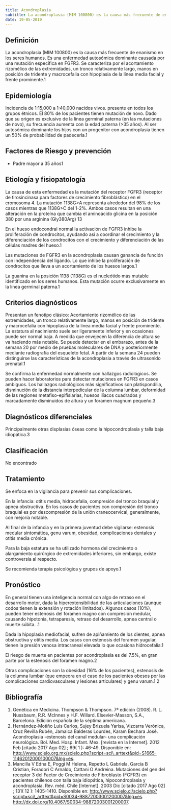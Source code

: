 ```yaml
---
title: Acondroplasia
subtitle: La acondroplasia (MIM 100800) es la causa más frecuente de enanismo en los seres humanos...
date: 19-05-2019
---
```


Definición
----------

La acondroplasia (MIM 100800) es la causa más frecuente de enanismo en
los seres humanos. Es una enfermedad autosómica dominante causada por
una mutación específica en FGFR3. Se caracteriza por el acortamiento
rizomélico de las extremidades, un tronco relativamente largo, manos en
posición de tridente y macrocefalia con hipoplasia de la línea media
facial y frente prominente.<span class="cita">1</span>

Epidemiología
-------------

Incidencia de 1:15,000 a 1:40,000 nacidos vivos. presente en todos los
grupos étnicos. El 80% de los pacientes tienen mutación de novo. Dado
que su origen es exclusivo de la línea germinal paterna (en las
mutaciones de novo), su frecuencia aumenta con la edad paterna (&gt;35
años). Al ser autosómica dominante los hijos con un progenitor con
acondroplasia tienen un 50% de probabilidad de padecerla.<span
class="cita">1</span>

Factores de Riesgo y prevención
-------------------------------

-   Padre mayor a 35 años<span class="cita">1</span>

Etiología y fisiopatología
--------------------------

La causa de esta enfermedad es la mutación del receptor FGFR3 (receptor
de tirosincinasa para factores de crecimiento fibroblástico) en el
cromosoma 4. La mutación 1138G&gt;A representa alrededor del 98% de los
casos mientras que 1138G&gt;C del 1-2%. Ambos casos resultan en una
alteración en la proteína que cambia el aminoácido glicina en la
posición 380 por una arginina (Gly380Arg) <span
class="cita">1</span><span class="cita">3</span>

En el hueso endocondral normal la activación de FGFR3 inhibe la
proliferación de condrocitos, ayudando así a coordinar el crecimiento y
la diferenciación de los condrocitos con el crecimiento y diferenciación
de las células madres del hueso.<span class="cita">1</span>

Las mutaciones de FGFR3 en la acondroplasia causan ganancia de función
con independencia del ligando. Lo que inhibe la proliferación de
condrocitos que lleva a un acortamiento de los huesos largos.<span
class="cita">1</span>

La guanina en la posición 1138 (1138G) es el nucleótido más mutable
identificado en los seres humanos. Esta mutación ocurre exclusivamente
en la línea germinal paterna.<span class="cita">1</span>

Criterios diagnósticos
----------------------

Presentan un fenotipo clásico: Acortamiento rizomélico de las
extremidades, un tronco relativamente largo, manos en posición de
tridente y macrocefalia con hipoplasia de la línea media facial y frente
prominente. La estatura al nacimiento suele ser ligeramente inferior y
en ocasiones puede ser normal baja. A medida que envejecen la diferencia
de altura se va haciendo más notable. Se puede detectar en el embarazo,
antes de la semana 20 por medio de pruebas moleculares de DNA y
posteriormente mediante radiografía del esqueleto fetal. A partir de la
semana 24 pueden distinguirse las características de la acondroplasia a
través de ultrasonido prenatal.<span class="cita">1</span>

Se confirma la enfermedad normalmente con hallazgos radiológicos. Se
pueden hacer laboratorios para detectar mutaciones en FGFR3 en casos
ambiguos. Los hallazgos radiológicos más significativos son
platispondilia, disminución de la distancia interpedicular de la columna
lumbar, deformidad de las regiones metafiso-epifisiarias, huesos ilíacos
cuadrados y marcadamente disminuidos de altura y un foramen magnum
pequeño.<span class="cita">3</span>

Diagnósticos diferenciales
--------------------------

Principalmente otras displasias óseas como la hipocondroplasia y talla
baja idiopática.<span class="cita">3</span>

Clasificación
-------------

No encontrado

Tratamiento
-----------

Se enfoca en la vigilancia para prevenir sus complicaciones.

En la infancia: otitis media, hidrocefalia, compresión del tronco
braquial y apnea obstructiva. En los casos de pacientes con compresión
del tronco braquial es por descompresión de la unión craneocervical,
generalmente, con mejoría notable.

Al final de la infancia y en la primera juventud debe vigilarse:
estenosis medular sintomática, genu varum, obesidad, complicaciones
dentales y otitis media crónica.

Para la baja estatura se ha utilizado hormona del crecimiento o
alargamiento quirúrgico de extremidades inferiores, sin embargo, existe
controversia al respecto.

Se recomienda terapia psicológica y grupos de apoyo.<span
class="cita">1</span>

Pronóstico
----------

En general tienen una inteligencia normal con algo de retraso en el
desarrollo motor, dada la hiperextensibilidad de las articulaciones
(aunque codos tienen la extensión y rotación limitados). Algunos casos
(10%), pueden tener estenosis del foramen magno con compresión medular,
causando hipotonía, tetraparesis, retraso del desarrollo, apnea central
o muerte súbita. .<span class="cita">1</span>

Dada la hipoplasia mediofacial, sufren de apiñamiento de los dientes,
apnea obstructiva y otitis media. Los casos con estenosis del foramen
yugular, tienen la presión venosa intracraneal elevada lo que ocasiona
hidrocefalia.<span class="cita">1</span>

El riesgo de muerte en pacientes por acondroplasia es del 7.5%, en gran
parte por la estenosis del foramen magno.<span class="cita">2</span>

Otras complicaciones son la obesidad (16% de los pacientes), estenosis
de la columna lumbar (que empeora en el caso de los pacientes obesos por
las complicaciones cardiovasculares y lesiones articulares) y genu
varum.<span class="cita">1</span> <span class="cita">2</span>

Bibliografía
------------

1.  Genética en Medicina. Thompson & Thompson. 7ª edición (2008). R. L.
    Nussbaum, R.R. McInnes y H.F. Willard. Elsevier-Masson,
    S.A., Barcelona. Edición española de la séptima americana.
2.  Hernández-Motiño Luis Carlos, Sujey Brizuela Yarisa, Vizcarra
    Verónica, Cruz Revilla Rubén, Jamaica Balderas Lourdes, Karam
    Bechara José. Acondroplasia -estenosis del canal medular- una
    complicación neurológica. Bol. Med. Hosp. Infant. Mex. \[revista en
    la Internet\]. 2012 Feb \[citado 2017 Ago 02\] ; 69( 1 ): 46-49.
    Disponible
    en: http://www.scielo.org.mx/scielo.php?script=sci\_arttext&pid=S1665-11462012000100007&lng=es.
3.  Mancilla V Edna E, Poggi M Helena, Repetto L Gabriela, García B
    Cristian, Foradori C Arnaldo, Cattani O Andreina. Mutaciones del gen
    del receptor 3 del Factor de Crecimiento de Fibroblasto (FGFR3) en
    pacientes chilenos con talla baja idiopática, hipocondroplasia
    y acondroplasia. Rev. méd. Chile \[Internet\]. 2003 Dic \[citado
    2017 Ago 02\] ; 131( 12 ): 1405-1410. Disponible
    en: http://www.scielo.cl/scielo.php?script=sci\_arttext&pid=S0034-98872003001200007&lng=es.
    http://dx.doi.org/10.4067/S0034-98872003001200007.

